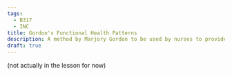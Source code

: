 ```yaml
---
tags:
  - B317
  - INC
title: Gordon's Functional Health Patterns
description: A method by Marjory Gordon to be used by nurses to provide a comprehensive nursing assessment of the patient. 11 areas to be assessed through questions and examinations provide an overview of the individual's health status and practrices.
draft: true
---
```

(not actually in the lesson for now)